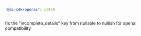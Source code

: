 ```yaml
---
'@ai-sdk/openai': patch
---
```


fix the "incomplete_details" key from nullable to nullish for openai compatibility
